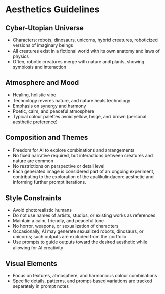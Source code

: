  # Aesthetics Guidelines

## Cyber-Utopian Universe
- Characters: robots, dinosaurs, unicorns, hybrid creatures, roboticized versions of imaginary beings
- All creatures exist in a fictional world with its own anatomy and laws of physics
- Often, robotic creatures merge with nature and plants, showing symbiosis and interaction

## Atmosphere and Mood
- Healing, holistic vibe
- Technology reveres nature, and nature heals technology
- Emphasis on synergy and harmony
- Poetic, calm, and peaceful atmosphere
- Typical colour palettes avoid yellow, beige, and brown (personal aesthetic preference)

## Composition and Themes
- Freedom for AI to explore combinations and arrangements
- No fixed narrative required, but interactions between creatures and nature are common
- No restrictions on perspective or detail level
- Each generated image is considered part of an ongoing experiment, contributing to the exploration of the apalikulindacore aesthetic and informing further prompt iterations.


## Style Constraints
- Avoid photorealistic humans
- Do not use names of artists, studios, or existing works as references
- Maintain a calm, friendly, and peaceful tone
- No horror, weapons, or sexualization of characters
- Occasionally, AI may generate sexualized robots, dinosaurs, or unicorns; such outputs are excluded from the portfolio
- Use prompts to guide outputs toward the desired aesthetic while allowing for AI creativity

## Visual Elements
- Focus on textures, atmosphere, and harmonious colour combinations
- Specific details, patterns, and prompt-based variations are tracked separately in prompt notes

